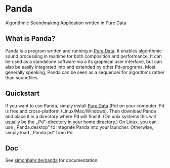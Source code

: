 # Panda

Algorithmic Soundmaking Application written in Pure Data

## What is Panda? 

Panda is a program written and running in [Pure Data](https://puredata.info/). It enables algorithmic sound processing in realtime for both composition and performance. It can be used as a standalone software via a its graphical user interface, but can also be easily integrated into and extended by other Pd-programs. Most generally speaking, Panda can be seen as a sequencer for algorithms rather than soundfiles.

## Quickstart

If you want to use Panda, simply install [Pure Data](https://puredata.info/) (Pd) on your computer. Pd is free and cross-platform (Linux/Mac/Windows). Then download Panda and place it in a directory where Pd will find it. (On unix systems this will usually be the ,,Pd"-directory in your home directory.) On Linux, you can use ,,Panda.desktop" to integrate Panda into your launcher. Otherwise, simply load ,,Panda.pd" from Pd.

## Doc

See [simonbahr.de/panda](https://www.simonbahr.de/panda) for documentation.
